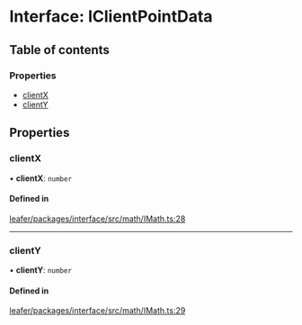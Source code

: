 # Interface: IClientPointData

## Table of contents

### Properties

- [clientX](IClientPointData.md#clientx)
- [clientY](IClientPointData.md#clienty)

## Properties

### clientX

• **clientX**: `number`

#### Defined in

[leafer/packages/interface/src/math/IMath.ts:28](https://github.com/leaferjs/leafer/blob/c7e50b8/packages/interface/src/math/IMath.ts#L28)

___

### clientY

• **clientY**: `number`

#### Defined in

[leafer/packages/interface/src/math/IMath.ts:29](https://github.com/leaferjs/leafer/blob/c7e50b8/packages/interface/src/math/IMath.ts#L29)
